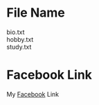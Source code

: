 # File Name

bio.txt\
hobby.txt\
study.txt

# Facebook Link

My [Facebook](https://www.facebook.com/mohiuddinmojumder.mohi.3) Link
